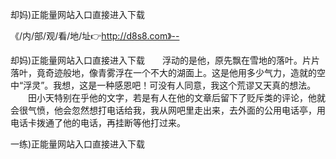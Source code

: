 却妈)正能量网站入口直接进入下载

《/内/部/观/看/地/址👉http://d8s8.com》--

却妈)正能量网站入口直接进入下载　　浮动的是他，原先飘在雪地的落叶。片片落叶，竟奇迹般地，像青雾浮在一个不大的湖面上。这是他用多少气力，造就的空中“浮灵”。我想，这是一种感恩吧！可没有人同意，我这个荒谬又天真的想法。
　　田小天特别在乎他的文字，若是有人在他的文章后留下了贬斥类的评论，他就会很气愤，他会忽然想打电话给我，我从网吧里走出来，去外面的公用电话亭，用电话卡拨通了他的电话，再挂断等他打过来。





一练)正能量网站入口直接进入下载
